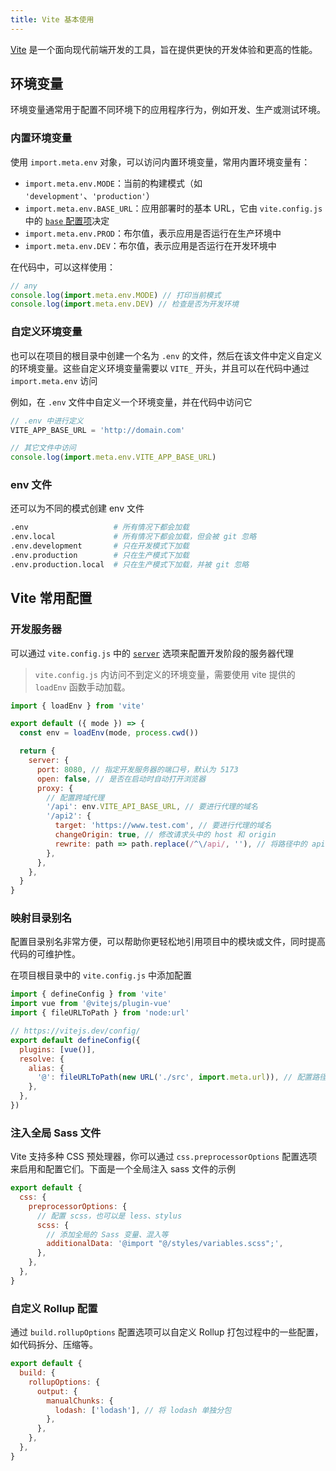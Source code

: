 ```yaml
---
title: Vite 基本使用
---
```


[Vite](https://cn.vitejs.dev) 是一个面向现代前端开发的工具，旨在提供更快的开发体验和更高的性能。

## 环境变量

环境变量通常用于配置不同环境下的应用程序行为，例如开发、生产或测试环境。

### 内置环境变量

使用 `import.meta.env` 对象，可以访问内置环境变量，常用内置环境变量有：

- `import.meta.env.MODE`：当前的构建模式（如 `'development'`、`'production'`）
- `import.meta.env.BASE_URL`：应用部署时的基本 URL，它由 `vite.config.js` 中的 [`base` 配置项](https://cn.vitejs.dev/config/shared-options.html#base)决定
- `import.meta.env.PROD`：布尔值，表示应用是否运行在生产环境中
- `import.meta.env.DEV`：布尔值，表示应用是否运行在开发环境中

在代码中，可以这样使用：

```js
// any
console.log(import.meta.env.MODE) // 打印当前模式
console.log(import.meta.env.DEV) // 检查是否为开发环境
```

### 自定义环境变量

也可以在项目的根目录中创建一个名为 `.env` 的文件，然后在该文件中定义自定义的环境变量。这些自定义环境变量需要以 `VITE_` 开头，并且可以在代码中通过 `import.meta.env` 访问

例如，在 `.env` 文件中自定义一个环境变量，并在代码中访问它

```js
// .env 中进行定义
VITE_APP_BASE_URL = 'http://domain.com'

// 其它文件中访问
console.log(import.meta.env.VITE_APP_BASE_URL)
```

### env 文件

还可以为不同的模式创建 env 文件

```bash
.env                   # 所有情况下都会加载
.env.local             # 所有情况下都会加载，但会被 git 忽略
.env.development       # 只在开发模式下加载
.env.production        # 只在生产模式下加载
.env.production.local  # 只在生产模式下加载，并被 git 忽略
```

## Vite 常用配置

### 开发服务器

可以通过 `vite.config.js` 中的 [`server`](https://cn.vitejs.dev/config/server-options.html) 选项来配置开发阶段的服务器代理

> `vite.config.js` 内访问不到定义的环境变量，需要使用 vite 提供的 `loadEnv` 函数手动加载。

```js
import { loadEnv } from 'vite'

export default ({ mode }) => {
  const env = loadEnv(mode, process.cwd())

  return {
    server: {
      port: 8080, // 指定开发服务器的端口号，默认为 5173
      open: false, // 是否在启动时自动打开浏览器
      proxy: {
        // 配置跨域代理
        '/api': env.VITE_API_BASE_URL, // 要进行代理的域名
        '/api2': {
          target: 'https://www.test.com', // 要进行代理的域名
          changeOrigin: true, // 修改请求头中的 host 和 origin
          rewrite: path => path.replace(/^\/api/, ''), // 将路径中的 api 重写为 ''
        },
      },
    },
  }
}
```

### 映射目录别名

配置目录别名非常方便，可以帮助你更轻松地引用项目中的模块或文件，同时提高代码的可维护性。

在项目根目录中的 `vite.config.js` 中添加配置

```js {3,10}
import { defineConfig } from 'vite'
import vue from '@vitejs/plugin-vue'
import { fileURLToPath } from 'node:url'

// https://vitejs.dev/config/
export default defineConfig({
  plugins: [vue()],
  resolve: {
    alias: {
      '@': fileURLToPath(new URL('./src', import.meta.url)), // 配置路径别名
    },
  },
})
```

### 注入全局 Sass 文件

Vite 支持多种 CSS 预处理器，你可以通过 `css.preprocessorOptions` 配置选项来启用和配置它们。下面是一个全局注入 sass 文件的示例

```js
export default {
  css: {
    preprocessorOptions: {
      // 配置 scss，也可以是 less、stylus
      scss: {
        // 添加全局的 Sass 变量、混入等
        additionalData: '@import "@/styles/variables.scss";',
      },
    },
  },
}
```

### 自定义 Rollup 配置

通过 `build.rollupOptions` 配置选项可以自定义 Rollup 打包过程中的一些配置，如代码拆分、压缩等。

```js
export default {
  build: {
    rollupOptions: {
      output: {
        manualChunks: {
          lodash: ['lodash'], // 将 lodash 单独分包
        },
      },
    },
  },
}
```
